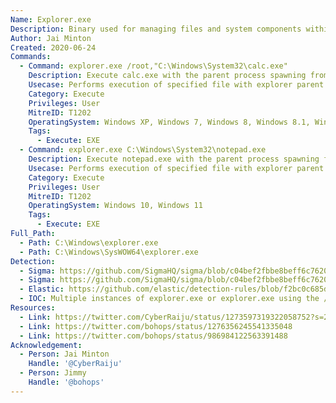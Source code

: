 ```yaml
---
Name: Explorer.exe
Description: Binary used for managing files and system components within Windows
Author: Jai Minton
Created: 2020-06-24
Commands:
  - Command: explorer.exe /root,"C:\Windows\System32\calc.exe"
    Description: Execute calc.exe with the parent process spawning from a new instance of explorer.exe
    Usecase: Performs execution of specified file with explorer parent process breaking the process tree, can be used for defense evasion.
    Category: Execute
    Privileges: User
    MitreID: T1202
    OperatingSystem: Windows XP, Windows 7, Windows 8, Windows 8.1, Windows 10, Windows 11
    Tags:
      - Execute: EXE
  - Command: explorer.exe C:\Windows\System32\notepad.exe
    Description: Execute notepad.exe with the parent process spawning from a new instance of explorer.exe
    Usecase: Performs execution of specified file with explorer parent process breaking the process tree, can be used for defense evasion.
    Category: Execute
    Privileges: User
    MitreID: T1202
    OperatingSystem: Windows 10, Windows 11
    Tags:
      - Execute: EXE
Full_Path:
  - Path: C:\Windows\explorer.exe
  - Path: C:\Windows\SysWOW64\explorer.exe
Detection:
  - Sigma: https://github.com/SigmaHQ/sigma/blob/c04bef2fbbe8beff6c7620d5d7ea6872dbe7acba/rules/windows/process_creation/proc_creation_win_explorer_break_process_tree.yml
  - Sigma: https://github.com/SigmaHQ/sigma/blob/c04bef2fbbe8beff6c7620d5d7ea6872dbe7acba/rules/windows/process_creation/proc_creation_win_explorer_lolbin_execution.yml
  - Elastic: https://github.com/elastic/detection-rules/blob/f2bc0c685d83db7db395fc3dc4b9729759cd4329/rules/windows/initial_access_via_explorer_suspicious_child_parent_args.toml
  - IOC: Multiple instances of explorer.exe or explorer.exe using the /root command line is suspicious.
Resources:
  - Link: https://twitter.com/CyberRaiju/status/1273597319322058752?s=20
  - Link: https://twitter.com/bohops/status/1276356245541335048
  - Link: https://twitter.com/bohops/status/986984122563391488
Acknowledgement:
  - Person: Jai Minton
    Handle: '@CyberRaiju'
  - Person: Jimmy
    Handle: '@bohops'
---
```

